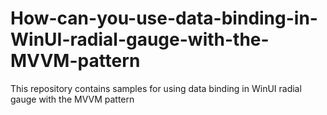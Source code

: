 # How-can-you-use-data-binding-in-WinUI-radial-gauge-with-the-MVVM-pattern
This repository contains samples for using data binding in WinUI radial gauge with the MVVM pattern
